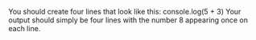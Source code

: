 You should create four lines that look like this: console.log(5 + 3) Your output should simply be four lines with the number 8 appearing once on each line.